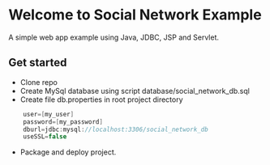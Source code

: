 ﻿# Welcome to Social Network Example

A simple web app example using Java, JDBC, JSP and Servlet.

## Get started

 - Clone repo
 - Create MySql database using script database/social_network_db.sql
 - Create file db.properties in root project directory

```java
    user=[my_user]
    password=[my_password]
    dburl=jdbc:mysql://localhost:3306/social_network_db
    useSSL=false
```
 - Package and deploy project.

